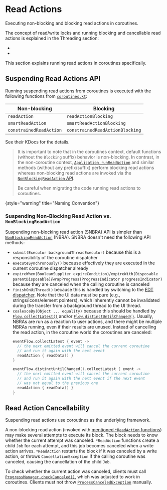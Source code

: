 <!-- Copyright 2000-2024 JetBrains s.r.o. and contributors. Use of this source code is governed by the Apache 2.0 license. -->

# Read Actions

<link-summary id="link-summary">Executing non-blocking and blocking read actions in coroutines.</link-summary>

<include from="coroutines_snippets.md" element-id="learnCoroutines"/>

The concept of read/write locks and running blocking and cancellable read actions is explained in the Threading section:
- [](general_threading_rules.md#read-write-lock)
- [](general_threading_rules.md#read-action-cancellability)

This section explains running read actions in coroutines specifically.

## Suspending Read Actions API

Running suspending read actions from coroutines is executed with the following functions from [`coroutines.kt`](%gh-ic%/platform/core-api/src/com/intellij/openapi/application/coroutines.kt):

| Non-blocking            | Blocking                        |
|-------------------------|---------------------------------|
| `readAction`            | `readActionBlocking`            |
| `smartReadAction`       | `smartReadActionBlocking`       |
| `constrainedReadAction` | `constrainedReadActionBlocking` |

See their KDocs for the details.

> It is important to note that in the coroutines context, default functions (without the `Blocking` suffix) behavior is non-blocking.
> In contrast, in the non-coroutine context, [`Application.runReadAction`](%gh-ic%/platform/core-api/src/com/intellij/openapi/application/Application.java) and similar methods (without any prefix/suffix) perform blocking read actions whereas non-blocking read actions are invoked via the [`NonBlockingReadAction` API](general_threading_rules.md#read-action-cancellability).
>
> Be careful when migrating the code running read actions to coroutines.
>
{style="warning" title="Naming Convention"}

### Suspending Non-Blocking Read Action vs. `NonBlockingReadAction`

Suspending non-blocking read action (SNBRA) API is simpler than [`NonBlockingReadAction`](%gh-ic%/platform/core-api/src/com/intellij/openapi/application/NonBlockingReadAction.java) (NBRA).
SNBRA doesn't need the following API methods:
- `submit(Executor backgroundThreadExecutor)` because this is a responsibility of the coroutine dispatcher
- `executeSynchronously()` because effectively they are executed in the current coroutine dispatcher already
- `expireWhen(BooleanSupplier expireCondition)`/`expireWith(Disposable parentDisposable)`/`wrapProgress(ProgressIndicator progressIndicator)` because they are canceled when the calling coroutine is canceled
- `finishOnUiThread()` because this is handled by switching to the [EDT dispatcher](coroutine_dispatchers.md#edt-dispatcher).
  Note that the UI data must be pure (e.g., strings/icons/element pointers), which inherently cannot be invalidated during the transfer from a background thread to the UI thread.
- `coalesceBy(Object ... equality)` because this should be handled by [`Flow.collectLatest()`](https://kotlinlang.org/api/kotlinx.coroutines/kotlinx-coroutines-core/kotlinx.coroutines.flow/collect-latest.html) and/or [`Flow.distinctUntilChanged()`](https://kotlinlang.org/api/kotlinx.coroutines/kotlinx-coroutines-core/kotlinx.coroutines.flow/distinct-until-changed.html).
  Usually, NBRAs are run as a reaction to user actions, and there might be multiple NBRAs running, even if their results are unused.
  Instead of cancelling the read action, in the coroutine world the coroutines are canceled:
  ```kotlin
  eventFlow.collectLatest { event ->
    // the next emitted event will cancel the current coroutine
    // and run it again with the next event
    readAction { readData() }
  }

  eventFlow.distinctUntilChanged().collectLatest { event ->
    // the next emitted event will cancel the current coroutine
    // and run it again with the next event if the next event
    // was not equal to the previous one
    readAction { readData() }
  }
  ```

## Read Action Cancellability

Suspending read actions use coroutines as the underlying framework.

A non-blocking read action (invoked with [mentioned `*ReadAction` functions](#suspending-read-actions-api)) may make several attempts to execute its block.
The block needs to know whether the current attempt was canceled.
`*ReadAction` functions create a child `Job` for each attempt, and this job becomes canceled when a write action arrives.
`*ReadAction` restarts the block if it was canceled by a write action, or throws `CancellationException` if the calling coroutine was canceled, causing the cancellation of the child `Job`.

To check whether the current action was canceled, clients must call [`ProgressManager.checkCanceled()`](%gh-ic%/platform/core-api/src/com/intellij/openapi/progress/ProgressManager.java), which was adjusted to work in coroutines.
Clients must not throw [`ProcessCanceledException`](%gh-ic%/platform/util/base/src/com/intellij/openapi/progress/ProcessCanceledException.java) manually.
